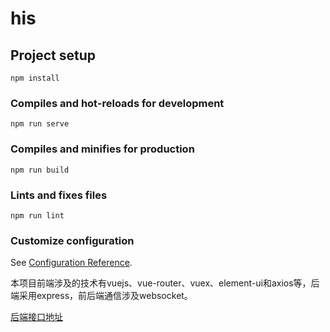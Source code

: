 # his

## Project setup
```
npm install
```

### Compiles and hot-reloads for development
```
npm run serve
```

### Compiles and minifies for production
```
npm run build
```

### Lints and fixes files
```
npm run lint
```

### Customize configuration
See [Configuration Reference](https://cli.vuejs.org/config/).

本项目前端涉及的技术有vuejs、vue-router、vuex、element-ui和axios等，后端采用express，前后端通信涉及websocket。

[后端接口地址](https://github.com/nationliang/vue_his_backend)

